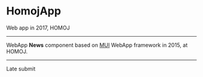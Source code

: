 # HomojApp
Web app in 2017, HOMOJ

--- 
WebApp **News** component based on [MUI](https://www.dcloud.io/mui.html) WebApp framework in 2015, at HOMOJ.

---
Late submit